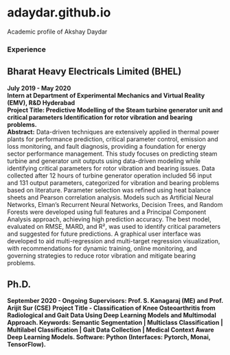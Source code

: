 # adaydar.github.io
Academic profile of Akshay Daydar
### Experience
## Bharat Heavy Electricals Limited (BHEL)  
**July 2019 - May 2020**  
**Intern at Department of Experimental Mechanics and Virtual Reality (EMV), R&D Hyderabad**  
**Project Title: Predictive Modelling of the Steam turbine generator unit and critical parameters Identification for rotor vibration and bearing problems.**  
**Abstract:** Data-driven techniques are extensively applied in thermal power plants for performance prediction, critical parameter control, emission and loss monitoring, and fault diagnosis, providing a foundation for energy sector performance management. This study focuses on predicting steam turbine and generator unit outputs using data-driven modeling while identifying critical parameters for rotor vibration and bearing issues. Data collected after 12 hours of turbine generator operation included 56 input and 131 output parameters, categorized for vibration and bearing problems based on literature. Parameter selection was refined using heat balance sheets and Pearson correlation analysis. Models such as Artificial Neural Networks, Elman’s Recurrent Neural Networks, Decision Trees, and Random Forests were developed using full features and a Principal Component Analysis approach, achieving high prediction accuracy. The best model, evaluated on RMSE, MARD, and R², was used to identify critical parameters and suggested for future predictions. A graphical user interface was developed to aid multi-regression and multi-target regression visualization, with recommendations for dynamic training, online monitoring, and governing strategies to reduce rotor vibration and mitigate bearing problems.
## Ph.D. 
**September 2020 - Ongoing**
**Supervisors: Prof. S. Kanagaraj (ME) and Prof. Arijit Sur (CSE)**
**Project Title - Classification of Knee Osteoarthritis from Radiological and Gait Data Using Deep Learning Models and Multimodal Approach. Keywords: Semantic Segmentation | Multiclass Classification | Multilabel Classification | Gait Data Collection | Medical Context Aware Deep Learning Models. Software: Python (Interfaces: Pytorch, Monai, TensorFlow).**
